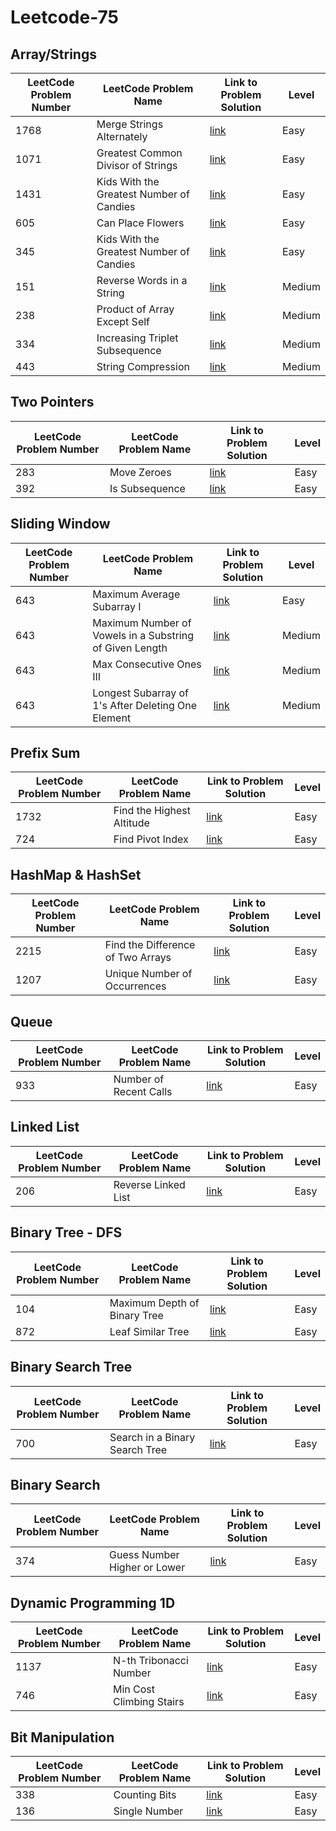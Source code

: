 # Leetcode-75

## Array/Strings
   
| LeetCode Problem Number | LeetCode Problem Name | Link to Problem Solution | Level   |
| -------- | -------- | -------- | -------- |
| 1768    | Merge Strings Alternately   | [link](https://github.com/Shubham-Nahar-Java-Coder/Leetcode-75/tree/master/Array-Strings/Merge-String-Alternately)   | Easy   |
| 1071   | Greatest Common Divisor of Strings   | [link](https://github.com/Shubham-Nahar-Java-Coder/Leetcode-75/tree/master/Array-Strings/Greatest-Common-Divisor-Of-String)   | Easy   |
| 1431   | Kids With the Greatest Number of Candies   | [link](https://github.com/Shubham-Nahar-Java-Coder/Leetcode-75/tree/master/Array-Strings/Kids-With-Greatest-Number-Of-Candies)   | Easy   |
| 605   | Can Place Flowers  | [link](https://github.com/Shubham-Nahar-Java-Coder/Leetcode-75/tree/master/Array-Strings/Can-Place-Flowers)   | Easy   |
| 345   | Kids With the Greatest Number of Candies   | [link](https://github.com/Shubham-Nahar-Java-Coder/Leetcode-75/tree/master/Array-Strings/Reverse-Vowels-Of-String)   | Easy   |
| 151   | Reverse Words in a String   | [link](https://github.com/Shubham-Nahar-Java-Coder/Leetcode-75/tree/master/Array-Strings/Reverse-Words-In-A-String)   | Medium   |
| 238   | Product of Array Except Self   | [link](https://github.com/Shubham-Nahar-Java-Coder/Leetcode-75/tree/master/Array-Strings/Product-of-Array-Except-Self)   | Medium   |
| 334   | Increasing Triplet Subsequence   | [link](https://github.com/Shubham-Nahar-Java-Coder/Leetcode-75/tree/master/Array-Strings/Increasing-Triplet-Subsequence)   | Medium   |
| 443   | String Compression   | [link](https://github.com/Shubham-Nahar-Java-Coder/Leetcode-75/tree/master/Array-Strings/String-Compression)   | Medium   |

## Two Pointers

| LeetCode Problem Number | LeetCode Problem Name | Link to Problem Solution | Level   |
| -------- | -------- | -------- | -------- |
| 283    | Move Zeroes   | [link](https://github.com/Shubham-Nahar-Java-Coder/Leetcode-75/tree/master/Two-Pointers/Move-Zeroes)   | Easy   |
| 392    | Is Subsequence   | [link](https://github.com/Shubham-Nahar-Java-Coder/Leetcode-75/tree/master/Two-Pointers/Is-Subsequence)   | Easy   |

## Sliding Window

| LeetCode Problem Number | LeetCode Problem Name | Link to Problem Solution | Level   |
| -------- | -------- | -------- | -------- |
| 643    | Maximum Average Subarray I   | [link](https://github.com/Shubham-Nahar-Java-Coder/Leetcode-75/tree/master/Sliding-Window/Max-Avaerage-SubArray)   | Easy   |
| 643    | Maximum Number of Vowels in a Substring of Given Length   | [link](https://github.com/Shubham-Nahar-Java-Coder/Leetcode-75/tree/master/Sliding-Window/Maximum-Number-Of-Vowels-In-A-Substring-Of-Given-Length)   | Medium   |
| 643    | Max Consecutive Ones III   | [link]()   | Medium   |
| 643    | Longest Subarray of 1's After Deleting One Element   | [link]()   | Medium   |

## Prefix Sum

| LeetCode Problem Number | LeetCode Problem Name | Link to Problem Solution | Level   |
| -------- | -------- | -------- | -------- |
| 1732    | Find the Highest Altitude   | [link](https://github.com/Shubham-Nahar-Java-Coder/Leetcode-75/tree/master/Prefix-Sum/Find-the-Highest-Altitude)   | Easy   |
| 724    | Find Pivot Index   | [link](https://github.com/Shubham-Nahar-Java-Coder/Leetcode-75/tree/master/Prefix-Sum/Find-Pivot-Index)   | Easy   |

## HashMap & HashSet

| LeetCode Problem Number | LeetCode Problem Name | Link to Problem Solution | Level   |
| -------- | -------- | -------- | -------- |
| 2215    | Find the Difference of Two Arrays   | [link](https://github.com/Shubham-Nahar-Java-Coder/Leetcode-75/tree/master/HashMap-HashSet/Find-the-difference-of-two-arrays)   | Easy   |
| 1207    | Unique Number of Occurrences   | [link](https://github.com/Shubham-Nahar-Java-Coder/Leetcode-75/tree/master/HashMap-HashSet/Unique-Number-of-Occurrences)   | Easy   |

## Queue

| LeetCode Problem Number | LeetCode Problem Name | Link to Problem Solution | Level   |
| -------- | -------- | -------- | -------- |
| 933    | Number of Recent Calls   | [link](https://github.com/Shubham-Nahar-Java-Coder/Leetcode-75/tree/master/Queue/Number-Of-Recent-Calls)   | Easy   |

## Linked List

| LeetCode Problem Number | LeetCode Problem Name | Link to Problem Solution | Level   |
| -------- | -------- | -------- | -------- |
| 206    | Reverse Linked List   | [link](https://github.com/Shubham-Nahar-Java-Coder/Leetcode-75/tree/master/Linked-List/Reverse-Linked-List)   | Easy   |

## Binary Tree - DFS

| LeetCode Problem Number | LeetCode Problem Name | Link to Problem Solution | Level   |
| -------- | -------- | -------- | -------- |
| 104    | Maximum Depth of Binary Tree   | [link](https://github.com/Shubham-Nahar-Java-Coder/Leetcode-75/tree/master/Binary-Tree-DFS/Maximum-Depth-of-Binary-Tree)   | Easy   |
| 872    | Leaf Similar Tree   | [link](https://github.com/Shubham-Nahar-Java-Coder/Leetcode-75/tree/master/Binary-Tree-DFS/Leaf-Similar-Trees)   | Easy   |

## Binary Search Tree

| LeetCode Problem Number | LeetCode Problem Name | Link to Problem Solution | Level   |
| -------- | -------- | -------- | -------- |
| 700    | Search in a Binary Search Tree   | [link](https://github.com/Shubham-Nahar-Java-Coder/Leetcode-75/tree/master/Binary-Search-Tree/Search-In-a-Binary-Search-Tree)   | Easy   |

## Binary Search 

| LeetCode Problem Number | LeetCode Problem Name | Link to Problem Solution | Level   |
| -------- | -------- | -------- | -------- |
| 374    | Guess Number Higher or Lower   | [link](https://github.com/Shubham-Nahar-Java-Coder/Leetcode-75/tree/master/Binary-Search/Guess-Number-Higher-or-Lower)   | Easy   |

## Dynamic Programming 1D

| LeetCode Problem Number | LeetCode Problem Name | Link to Problem Solution | Level   |
| -------- | -------- | -------- | -------- |
| 1137    | N-th Tribonacci Number   | [link](https://github.com/Shubham-Nahar-Java-Coder/Leetcode-75/tree/master/Dynamic-Programming-1D/N-th-Tribonacci-Number)   | Easy   |
| 746    | Min Cost Climbing Stairs   | [link](https://github.com/Shubham-Nahar-Java-Coder/Leetcode-75/tree/master/Dynamic-Programming-1D/Min-Cost-Climbing-Stairs)   | Easy   |

## Bit Manipulation

| LeetCode Problem Number | LeetCode Problem Name | Link to Problem Solution | Level   |
| -------- | -------- | -------- | -------- |
| 338    | Counting Bits   | [link](https://github.com/Shubham-Nahar-Java-Coder/Leetcode-75/tree/master/Bit-Manipulation/Counting-Bits)   | Easy   |
| 136    | Single Number   | [link](https://github.com/Shubham-Nahar-Java-Coder/Leetcode-75/tree/master/Bit-Manipulation/Single%20Number)   | Easy   |
